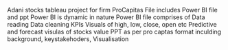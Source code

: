 Adani stocks tableau project for firm ProCapitas
File includes Power BI file and ppt
 Power BI is dynamic in nature
 Power BI file comprises of 
Data reading
Data cleaning
KPIs
Visuals of high, low, close, open etc
Predictive and forecast visulas of stocks value
PPT as per pro captas format inculding
background, keystakehoders, Visualisation

